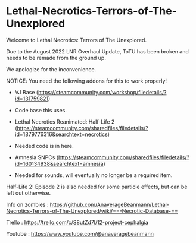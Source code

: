 # Lethal-Necrotics-Terrors-of-The-Unexplored
Welcome to Lethal Necrotics: Terrors of The Unexplored.

Due to the August 2022 LNR Overhaul Update, ToTU has been broken and needs to be remade from the ground up.

We apologize for the inconvenience.

NOTICE: You need the following addons for this to work properly!
- VJ Base (https://steamcommunity.com/workshop/filedetails/?id=131759821)
* Code base this uses.
- Lethal Necrotics Reanimated: Half-Life 2 (https://steamcommunity.com/sharedfiles/filedetails/?id=1879776316&searchtext=necrotics)
* Needed code is in here.
- Amnesia SNPCs (https://steamcommunity.com/sharedfiles/filedetails/?id=160134938&searchtext=amnesia)
* Needed for sounds, will eventually no longer be a required item.

Half-Life 2: Episode 2 is also needed for some particle effects, but can be left out otherwise.

Info on zombies : https://github.com/AnaverageBeanmann/Lethal-Necrotics-Terrors-of-The-Unexplored/wiki/==-Necrotic-Database-==

Trello : https://trello.com/c/S8utZd7l/12-project-cephalgia

Youtube : https://www.youtube.com/@anaveragebeanmann
